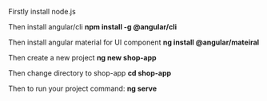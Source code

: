 Firstly install node.js

Then install angular/cli
**npm install -g @angular/cli**

Then install angular material for UI component
**ng install @angular/mateiral**

Then create a new project
**ng new shop-app**

Then change directory to shop-app
**cd shop-app**

Then to run your project command:
**ng serve**
